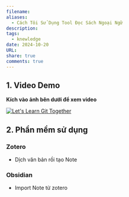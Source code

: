 ```yaml
---
filename: 
aliases:
  - Cách Tôi Sử Dụng Tool Đọc Sách Ngoại Ngữ
description: 
tags:
  - knewledge
date: 2024-10-20
URL: 
share: true
comments: true
---
```

## **1. Video Demo**

**Kích vào ảnh bên dưới để xem video**

[![Let's Learn Git Together](http://img.youtube.com/vi/0n3qe02Vjmo/0.jpg)](http://www.youtube.com/watch?v=0n3qe02Vjmo "Let's Learn Git Together")
## **2. Phần mềm sử dụng**
### **Zotero**
- Dịch văn bản rồi tạo Note
### **Obsidian**
- Import Note từ zotero